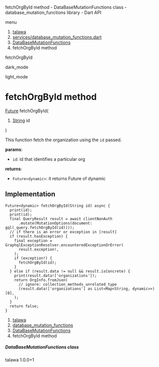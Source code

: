 




fetchOrgById method - DataBaseMutationFunctions class - database\_mutation\_functions library - Dart API







menu

1. [talawa](../../index.html)
2. [services/database\_mutation\_functions.dart](../../file-___home_harshil_Desktop_open-source_palisadoes_talawa_lib_services_database_mutation_functions/)
3. [DataBaseMutationFunctions](../../file-___home_harshil_Desktop_open-source_palisadoes_talawa_lib_services_database_mutation_functions/DataBaseMutationFunctions-class.html)
4. fetchOrgById method

fetchOrgById


dark\_mode

light\_mode




# fetchOrgById method


[Future](https://api.flutter.dev/flutter/dart-core/Future-class.html)
fetchOrgById(

1. [String](https://api.flutter.dev/flutter/dart-core/String-class.html) id

)

This function fetch the organization using the `id` passed.

**params**:

* `id`: id that identifies a particular org

**returns**:

* `Future<dynamic>`: it returns Future of dynamic

## Implementation

```
Future<dynamic> fetchOrgById(String id) async {
  print(id);
  print(id);
  final QueryResult result = await clientNonAuth
      .mutate(MutationOptions(document: gql(_query.fetchOrgById(id))));
  // if there is an error or exception in [result]
  if (result.hasException) {
    final exception = GraphqlExceptionResolver.encounteredExceptionOrError(
      result.exception!,
    );
    if (exception!) {
      fetchOrgById(id);
    }
  } else if (result.data != null && result.isConcrete) {
    print(result.data!['organizations']);
    return OrgInfo.fromJson(
      // ignore: collection_methods_unrelated_type
      (result.data!['organizations'] as List<Map<String, dynamic>>)[0],
    );
  }
  return false;
}
```

 


1. [talawa](../../index.html)
2. [database\_mutation\_functions](../../file-___home_harshil_Desktop_open-source_palisadoes_talawa_lib_services_database_mutation_functions/)
3. [DataBaseMutationFunctions](../../file-___home_harshil_Desktop_open-source_palisadoes_talawa_lib_services_database_mutation_functions/DataBaseMutationFunctions-class.html)
4. fetchOrgById method

##### DataBaseMutationFunctions class





talawa
1.0.0+1






